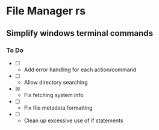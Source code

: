 # File Manager rs

## Simplify windows terminal commands 


### To Do

- [ ] - Add error handling for each action/command
- [ ] - Allow directory searching 
- [x] - Fix fetching system info 
- [ ] - Fix file metadata formatting 
- [ ] - Clean up excessive use of if statements 